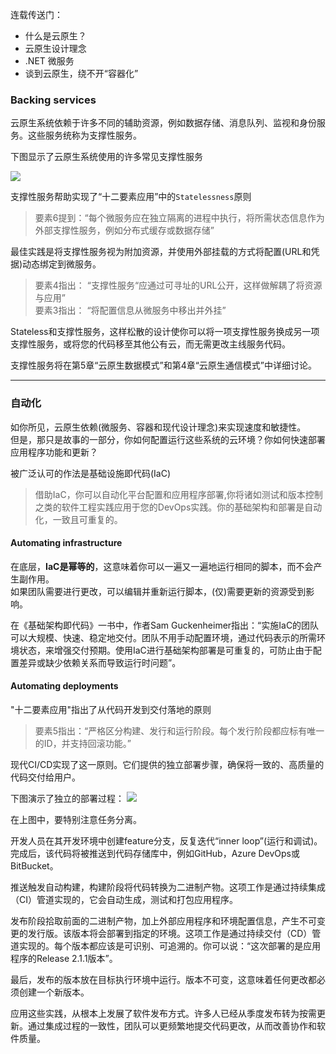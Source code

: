 连载传送门：
 -  什么是云原生？
 -  云原生设计理念
 - .NET 微服务
 - 谈到云原生，绕不开“容器化”
### Backing services
云原生系统依赖于许多不同的辅助资源，例如数据存储、消息队列、监视和身份服务。这些服务统称为支撑性服务。  

下图显示了云原生系统使用的许多常见支撑性服务

![](https://docs.microsoft.com/en-us/dotnet/architecture/cloud-native/media/common-backing-services.png)

支撑性服务帮助实现了“十二要素应用”中的`Statelessness`原则
> 要素6提到：“每个微服务应在独立隔离的进程中执行，将所需状态信息作为外部支撑性服务，例如分布式缓存或数据存储”

最佳实践是将支撑性服务视为附加资源，并使用外部挂载的方式将配置(URL和凭据)动态绑定到微服务。
>  要素4指出： “支撑性服务“应通过可寻址的URL公开，这样做解耦了将资源与应用”  
>  要素3指出： “将配置信息从微服务中移出并外挂”

Stateless和支撑性服务，这样松散的设计使你可以将一项支撑性服务换成另一项支撑性服务，或将您的代码移至其他公有云，而无需更改主线服务代码。 


支撑性服务将在第5章“云原生数据模式”和第4章“云原生通信模式”中详细讨论。


---

###  自动化
如你所见，云原生依赖(微服务、容器和现代设计理念)来实现速度和敏捷性。  
但是，那只是故事的一部分，你如何配置运行这些系统的云环境？你如何快速部署应用程序功能和更新？  

被广泛认可的作法是基础设施即代码(IaC)
> 借助IaC，你可以自动化平台配置和应用程序部署,你将诸如测试和版本控制之类的软件工程实践应用于您的DevOps实践。你的基础架构和部署是自动化，一致且可重复的。

#### Automating infrastructure

在底层，**IaC是幂等的**，这意味着你可以一遍又一遍地运行相同的脚本，而不会产生副作用。  
如果团队需要进行更改，可以编辑并重新运行脚本，(仅)需要更新的资源受到影响。  

在《基础架构即代码》一书中，作者Sam Guckenheimer指出：“实施IaC的团队可以大规模、快速、稳定地交付。团队不用手动配置环境，通过代码表示的所需环境状态，来增强交付预期。使用IaC进行基础架构部署是可重复的，可防止由于配置差异或缺少依赖关系而导致运行时问题”。

#### Automating deployments

"十二要素应用"指出了从代码开发到交付落地的原则
> 要素5指出：“严格区分构建、发行和运行阶段。每个发行阶段都应标有唯一的ID，并支持回滚功能。”


现代CI/CD实现了这一原则。它们提供的独立部署步骤，确保将一致的、高质量的代码交付给用户。


下图演示了独立的部署过程：
![](https://docs.microsoft.com/en-us/dotnet/architecture/cloud-native/media/build-release-run-pipeline.png)

在上图中，要特别注意任务分离。  

开发人员在其开发环境中创建feature分支，反复迭代“inner loop”(运行和调试)。
完成后，该代码将被推送到代码存储库中，例如GitHub，Azure DevOps或BitBucket。  

推送触发自动构建，构建阶段将代码转换为二进制产物。这项工作是通过持续集成（CI）管道实现的，它会自动生成，测试和打包应用程序。  

发布阶段拾取前面的二进制产物，加上外部应用程序和环境配置信息，产生不可变更的发行版。该版本将会部署到指定的环境。这项工作是通过持续交付（CD）管道实现的。每个版本都应该是可识别、可追溯的。你可以说：“这次部署的是应用程序的Release 2.1.1版本”。

最后，发布的版本放在目标执行环境中运行。版本不可变，这意味着任何更改都必须创建一个新版本。  

应用这些实践，从根本上发展了软件发布方式。许多人已经从季度发布转为按需更新。通过集成过程的一致性，团队可以更频繁地提交代码更改，从而改善协作和软件质量。
